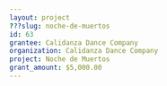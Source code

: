 ```yaml
---
layout: project 
???slug: noche-de-muertos
id: 63
grantee: Calidanza Dance Company 
organization: Calidanza Dance Company 
project: Noche de Muertos 
grant_amount: $5,000.00 
---
```

